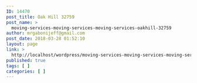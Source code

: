 ```yaml
---
ID: 14470
post_title: Oak Hill 32759
post_name: >
  moving-services-moving-services-moving-services-oakhill-32759
author: mrgabonijeff@gmail.com
post_date: 2018-03-28 01:52:10
layout: page
link: >
  http://localhost/wordpress/moving-services-moving-services-moving-services-oakhill-32759/
published: true
tags: [ ]
categories: [ ]
---
```

